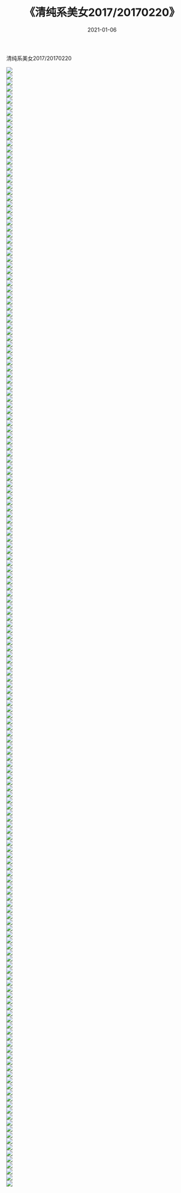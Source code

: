 ﻿---
layout: post
title:  《清纯系美女2017/20170220》
date:   2021-01-06
img: http://pic.660000.xyz/1:/清纯系美女/2017/20170220/000.jpg
categories: [美女, 清纯, 唯美]
---

清纯系美女2017/20170220

 ![](http://pic.660000.xyz/1:/清纯系美女/2017/20170220/001.png) <br>![](http://pic.660000.xyz/1:/清纯系美女/2017/20170220/002.png) <br>![](http://pic.660000.xyz/1:/清纯系美女/2017/20170220/003.png) <br>![](http://pic.660000.xyz/1:/清纯系美女/2017/20170220/004.png) <br>![](http://pic.660000.xyz/1:/清纯系美女/2017/20170220/005.png) <br>![](http://pic.660000.xyz/1:/清纯系美女/2017/20170220/006.png) <br>![](http://pic.660000.xyz/1:/清纯系美女/2017/20170220/007.png) <br>![](http://pic.660000.xyz/1:/清纯系美女/2017/20170220/008.png) <br>![](http://pic.660000.xyz/1:/清纯系美女/2017/20170220/009.png) <br>![](http://pic.660000.xyz/1:/清纯系美女/2017/20170220/010.png) <br>![](http://pic.660000.xyz/1:/清纯系美女/2017/20170220/011.png) <br>![](http://pic.660000.xyz/1:/清纯系美女/2017/20170220/012.png) <br>![](http://pic.660000.xyz/1:/清纯系美女/2017/20170220/013.png) <br>![](http://pic.660000.xyz/1:/清纯系美女/2017/20170220/014.png) <br>![](http://pic.660000.xyz/1:/清纯系美女/2017/20170220/015.png) <br>![](http://pic.660000.xyz/1:/清纯系美女/2017/20170220/016.png) <br>![](http://pic.660000.xyz/1:/清纯系美女/2017/20170220/017.png) <br>![](http://pic.660000.xyz/1:/清纯系美女/2017/20170220/018.png) <br>![](http://pic.660000.xyz/1:/清纯系美女/2017/20170220/019.png) <br>![](http://pic.660000.xyz/1:/清纯系美女/2017/20170220/020.png) <br>![](http://pic.660000.xyz/1:/清纯系美女/2017/20170220/021.png) <br>![](http://pic.660000.xyz/1:/清纯系美女/2017/20170220/022.png) <br>![](http://pic.660000.xyz/1:/清纯系美女/2017/20170220/023.png) <br>![](http://pic.660000.xyz/1:/清纯系美女/2017/20170220/024.png) <br>![](http://pic.660000.xyz/1:/清纯系美女/2017/20170220/025.png) <br>![](http://pic.660000.xyz/1:/清纯系美女/2017/20170220/026.png) <br>![](http://pic.660000.xyz/1:/清纯系美女/2017/20170220/027.png) <br>![](http://pic.660000.xyz/1:/清纯系美女/2017/20170220/028.png) <br>![](http://pic.660000.xyz/1:/清纯系美女/2017/20170220/029.png) <br>![](http://pic.660000.xyz/1:/清纯系美女/2017/20170220/030.png) <br>![](http://pic.660000.xyz/1:/清纯系美女/2017/20170220/031.png) <br>![](http://pic.660000.xyz/1:/清纯系美女/2017/20170220/032.png) <br>![](http://pic.660000.xyz/1:/清纯系美女/2017/20170220/033.png) <br>![](http://pic.660000.xyz/1:/清纯系美女/2017/20170220/034.png) <br>![](http://pic.660000.xyz/1:/清纯系美女/2017/20170220/035.png) <br>![](http://pic.660000.xyz/1:/清纯系美女/2017/20170220/036.png) <br>![](http://pic.660000.xyz/1:/清纯系美女/2017/20170220/037.png) <br>![](http://pic.660000.xyz/1:/清纯系美女/2017/20170220/038.png) <br>![](http://pic.660000.xyz/1:/清纯系美女/2017/20170220/039.png) <br>![](http://pic.660000.xyz/1:/清纯系美女/2017/20170220/040.png) <br>![](http://pic.660000.xyz/1:/清纯系美女/2017/20170220/041.png) <br>![](http://pic.660000.xyz/1:/清纯系美女/2017/20170220/042.png) <br>![](http://pic.660000.xyz/1:/清纯系美女/2017/20170220/043.png) <br>![](http://pic.660000.xyz/1:/清纯系美女/2017/20170220/044.png) <br>![](http://pic.660000.xyz/1:/清纯系美女/2017/20170220/045.png) <br>![](http://pic.660000.xyz/1:/清纯系美女/2017/20170220/046.png) <br>![](http://pic.660000.xyz/1:/清纯系美女/2017/20170220/047.png) <br>![](http://pic.660000.xyz/1:/清纯系美女/2017/20170220/048.png) <br>![](http://pic.660000.xyz/1:/清纯系美女/2017/20170220/049.png) <br>![](http://pic.660000.xyz/1:/清纯系美女/2017/20170220/050.png) <br>![](http://pic.660000.xyz/1:/清纯系美女/2017/20170220/051.png) <br>![](http://pic.660000.xyz/1:/清纯系美女/2017/20170220/052.png) <br>![](http://pic.660000.xyz/1:/清纯系美女/2017/20170220/053.png) <br>![](http://pic.660000.xyz/1:/清纯系美女/2017/20170220/054.png) <br>![](http://pic.660000.xyz/1:/清纯系美女/2017/20170220/055.png) <br>![](http://pic.660000.xyz/1:/清纯系美女/2017/20170220/056.png) <br>![](http://pic.660000.xyz/1:/清纯系美女/2017/20170220/057.png) <br>![](http://pic.660000.xyz/1:/清纯系美女/2017/20170220/058.png) <br>![](http://pic.660000.xyz/1:/清纯系美女/2017/20170220/059.png) <br>![](http://pic.660000.xyz/1:/清纯系美女/2017/20170220/060.png) <br>![](http://pic.660000.xyz/1:/清纯系美女/2017/20170220/061.png) <br>![](http://pic.660000.xyz/1:/清纯系美女/2017/20170220/062.png) <br>![](http://pic.660000.xyz/1:/清纯系美女/2017/20170220/063.png) <br>![](http://pic.660000.xyz/1:/清纯系美女/2017/20170220/064.png) <br>![](http://pic.660000.xyz/1:/清纯系美女/2017/20170220/065.png) <br>![](http://pic.660000.xyz/1:/清纯系美女/2017/20170220/066.png) <br>![](http://pic.660000.xyz/1:/清纯系美女/2017/20170220/067.png) <br>![](http://pic.660000.xyz/1:/清纯系美女/2017/20170220/068.png) <br>![](http://pic.660000.xyz/1:/清纯系美女/2017/20170220/069.png) <br>![](http://pic.660000.xyz/1:/清纯系美女/2017/20170220/070.png) <br>![](http://pic.660000.xyz/1:/清纯系美女/2017/20170220/071.png) <br>![](http://pic.660000.xyz/1:/清纯系美女/2017/20170220/072.png) <br>![](http://pic.660000.xyz/1:/清纯系美女/2017/20170220/073.png) <br>![](http://pic.660000.xyz/1:/清纯系美女/2017/20170220/074.png) <br>![](http://pic.660000.xyz/1:/清纯系美女/2017/20170220/075.png) <br>![](http://pic.660000.xyz/1:/清纯系美女/2017/20170220/076.png) <br>![](http://pic.660000.xyz/1:/清纯系美女/2017/20170220/077.png) <br>![](http://pic.660000.xyz/1:/清纯系美女/2017/20170220/078.png) <br>![](http://pic.660000.xyz/1:/清纯系美女/2017/20170220/079.png) <br>![](http://pic.660000.xyz/1:/清纯系美女/2017/20170220/080.png) <br>![](http://pic.660000.xyz/1:/清纯系美女/2017/20170220/081.png) <br>![](http://pic.660000.xyz/1:/清纯系美女/2017/20170220/082.png) <br>![](http://pic.660000.xyz/1:/清纯系美女/2017/20170220/083.png) <br>![](http://pic.660000.xyz/1:/清纯系美女/2017/20170220/084.png) <br>![](http://pic.660000.xyz/1:/清纯系美女/2017/20170220/085.png) <br>![](http://pic.660000.xyz/1:/清纯系美女/2017/20170220/086.png) <br>![](http://pic.660000.xyz/1:/清纯系美女/2017/20170220/087.png) <br>![](http://pic.660000.xyz/1:/清纯系美女/2017/20170220/088.png) <br>![](http://pic.660000.xyz/1:/清纯系美女/2017/20170220/089.png) <br>![](http://pic.660000.xyz/1:/清纯系美女/2017/20170220/090.png) <br>![](http://pic.660000.xyz/1:/清纯系美女/2017/20170220/091.png) <br>![](http://pic.660000.xyz/1:/清纯系美女/2017/20170220/092.png) <br>![](http://pic.660000.xyz/1:/清纯系美女/2017/20170220/093.png) <br>![](http://pic.660000.xyz/1:/清纯系美女/2017/20170220/094.png) <br>![](http://pic.660000.xyz/1:/清纯系美女/2017/20170220/095.png) <br>![](http://pic.660000.xyz/1:/清纯系美女/2017/20170220/096.png) <br>![](http://pic.660000.xyz/1:/清纯系美女/2017/20170220/097.png) <br>![](http://pic.660000.xyz/1:/清纯系美女/2017/20170220/098.png) <br>![](http://pic.660000.xyz/1:/清纯系美女/2017/20170220/099.png) <br>![](http://pic.660000.xyz/1:/清纯系美女/2017/20170220/100.png) <br>![](http://pic.660000.xyz/1:/清纯系美女/2017/20170220/101.png) <br>![](http://pic.660000.xyz/1:/清纯系美女/2017/20170220/102.png) <br>![](http://pic.660000.xyz/1:/清纯系美女/2017/20170220/103.png) <br>![](http://pic.660000.xyz/1:/清纯系美女/2017/20170220/104.png) <br>![](http://pic.660000.xyz/1:/清纯系美女/2017/20170220/105.png) <br>![](http://pic.660000.xyz/1:/清纯系美女/2017/20170220/106.png) <br>![](http://pic.660000.xyz/1:/清纯系美女/2017/20170220/107.png) <br>![](http://pic.660000.xyz/1:/清纯系美女/2017/20170220/108.png) <br>![](http://pic.660000.xyz/1:/清纯系美女/2017/20170220/109.png) <br>![](http://pic.660000.xyz/1:/清纯系美女/2017/20170220/110.png) <br>![](http://pic.660000.xyz/1:/清纯系美女/2017/20170220/111.png) <br>![](http://pic.660000.xyz/1:/清纯系美女/2017/20170220/112.png) <br>![](http://pic.660000.xyz/1:/清纯系美女/2017/20170220/113.png) <br>![](http://pic.660000.xyz/1:/清纯系美女/2017/20170220/114.png) <br>![](http://pic.660000.xyz/1:/清纯系美女/2017/20170220/115.png) <br>![](http://pic.660000.xyz/1:/清纯系美女/2017/20170220/116.png) <br>![](http://pic.660000.xyz/1:/清纯系美女/2017/20170220/117.png) <br>![](http://pic.660000.xyz/1:/清纯系美女/2017/20170220/118.png) <br>![](http://pic.660000.xyz/1:/清纯系美女/2017/20170220/119.png) <br>![](http://pic.660000.xyz/1:/清纯系美女/2017/20170220/120.png) <br>![](http://pic.660000.xyz/1:/清纯系美女/2017/20170220/121.png) <br>![](http://pic.660000.xyz/1:/清纯系美女/2017/20170220/122.png) <br>![](http://pic.660000.xyz/1:/清纯系美女/2017/20170220/123.png) <br>![](http://pic.660000.xyz/1:/清纯系美女/2017/20170220/124.png) <br>![](http://pic.660000.xyz/1:/清纯系美女/2017/20170220/125.png) <br>![](http://pic.660000.xyz/1:/清纯系美女/2017/20170220/126.png) <br>![](http://pic.660000.xyz/1:/清纯系美女/2017/20170220/127.png) <br>![](http://pic.660000.xyz/1:/清纯系美女/2017/20170220/128.png) <br>![](http://pic.660000.xyz/1:/清纯系美女/2017/20170220/129.png) <br>![](http://pic.660000.xyz/1:/清纯系美女/2017/20170220/130.png) <br>![](http://pic.660000.xyz/1:/清纯系美女/2017/20170220/131.png) <br>![](http://pic.660000.xyz/1:/清纯系美女/2017/20170220/132.png) <br>![](http://pic.660000.xyz/1:/清纯系美女/2017/20170220/133.png) <br>![](http://pic.660000.xyz/1:/清纯系美女/2017/20170220/134.png) <br>![](http://pic.660000.xyz/1:/清纯系美女/2017/20170220/135.png) <br>![](http://pic.660000.xyz/1:/清纯系美女/2017/20170220/136.png) <br>![](http://pic.660000.xyz/1:/清纯系美女/2017/20170220/137.png) <br>![](http://pic.660000.xyz/1:/清纯系美女/2017/20170220/138.png) <br>![](http://pic.660000.xyz/1:/清纯系美女/2017/20170220/139.png) <br>![](http://pic.660000.xyz/1:/清纯系美女/2017/20170220/140.png) <br>![](http://pic.660000.xyz/1:/清纯系美女/2017/20170220/141.png) <br>![](http://pic.660000.xyz/1:/清纯系美女/2017/20170220/142.png) <br>![](http://pic.660000.xyz/1:/清纯系美女/2017/20170220/143.png) <br>![](http://pic.660000.xyz/1:/清纯系美女/2017/20170220/144.png) <br>![](http://pic.660000.xyz/1:/清纯系美女/2017/20170220/145.png) <br>![](http://pic.660000.xyz/1:/清纯系美女/2017/20170220/146.png) <br>![](http://pic.660000.xyz/1:/清纯系美女/2017/20170220/147.png) <br>![](http://pic.660000.xyz/1:/清纯系美女/2017/20170220/148.png) <br>![](http://pic.660000.xyz/1:/清纯系美女/2017/20170220/149.png) <br>![](http://pic.660000.xyz/1:/清纯系美女/2017/20170220/150.png) <br>![](http://pic.660000.xyz/1:/清纯系美女/2017/20170220/151.png) <br>![](http://pic.660000.xyz/1:/清纯系美女/2017/20170220/152.png) <br>![](http://pic.660000.xyz/1:/清纯系美女/2017/20170220/153.png) <br>![](http://pic.660000.xyz/1:/清纯系美女/2017/20170220/154.png) <br>![](http://pic.660000.xyz/1:/清纯系美女/2017/20170220/155.png) <br>![](http://pic.660000.xyz/1:/清纯系美女/2017/20170220/156.png) <br>![](http://pic.660000.xyz/1:/清纯系美女/2017/20170220/157.png) <br>![](http://pic.660000.xyz/1:/清纯系美女/2017/20170220/158.png) <br>![](http://pic.660000.xyz/1:/清纯系美女/2017/20170220/159.png) <br>![](http://pic.660000.xyz/1:/清纯系美女/2017/20170220/160.png) <br>![](http://pic.660000.xyz/1:/清纯系美女/2017/20170220/161.png) <br>![](http://pic.660000.xyz/1:/清纯系美女/2017/20170220/162.png) <br>![](http://pic.660000.xyz/1:/清纯系美女/2017/20170220/163.png) <br>![](http://pic.660000.xyz/1:/清纯系美女/2017/20170220/164.png) <br>![](http://pic.660000.xyz/1:/清纯系美女/2017/20170220/165.png) <br>![](http://pic.660000.xyz/1:/清纯系美女/2017/20170220/166.png) <br>![](http://pic.660000.xyz/1:/清纯系美女/2017/20170220/167.png) <br>![](http://pic.660000.xyz/1:/清纯系美女/2017/20170220/168.png) <br>![](http://pic.660000.xyz/1:/清纯系美女/2017/20170220/169.png) <br>![](http://pic.660000.xyz/1:/清纯系美女/2017/20170220/170.png) <br>![](http://pic.660000.xyz/1:/清纯系美女/2017/20170220/171.png) <br>![](http://pic.660000.xyz/1:/清纯系美女/2017/20170220/172.png) <br>![](http://pic.660000.xyz/1:/清纯系美女/2017/20170220/173.png) <br>![](http://pic.660000.xyz/1:/清纯系美女/2017/20170220/174.png) <br>![](http://pic.660000.xyz/1:/清纯系美女/2017/20170220/175.png) <br>![](http://pic.660000.xyz/1:/清纯系美女/2017/20170220/176.png) <br>![](http://pic.660000.xyz/1:/清纯系美女/2017/20170220/177.png) <br>![](http://pic.660000.xyz/1:/清纯系美女/2017/20170220/178.png) <br>![](http://pic.660000.xyz/1:/清纯系美女/2017/20170220/179.png) <br>![](http://pic.660000.xyz/1:/清纯系美女/2017/20170220/180.png) <br>![](http://pic.660000.xyz/1:/清纯系美女/2017/20170220/181.png) <br>![](http://pic.660000.xyz/1:/清纯系美女/2017/20170220/182.png) <br>![](http://pic.660000.xyz/1:/清纯系美女/2017/20170220/183.png) <br>![](http://pic.660000.xyz/1:/清纯系美女/2017/20170220/184.png) <br>